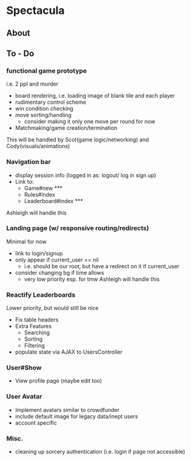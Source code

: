 # Spectacula
## About

## To - Do
### functional game prototype
i.e. 2 ppl and murder
* board rendering, i.e. loading image of blank tile and each player
* rudimentary control scheme
* win condition checking
* move sorting/handling
  * consider making it only one move per round for now
* Matchmaking/game creation/termination

This will be handled by Scot(game logic/networking) and Cody(visuals/animations)

### Navigation bar
* display session info (logged in as: logout/ log in sign up)
* Link to:
  * Game#new ***
  * Rules#index
  * Leaderboard#index ***

Ashleigh will handle this

### Landing page (w/ responsive routing/redirects)
Minimal for now
* link to login/signup
* only appear if current_user == nil
  * i.e. should be our root, but have a redirect on it if current_user
* consider changing bg if time allows
  * very low priority esp. for tmw
Ashleigh will handle this

### Reactify Leaderboards
Lower priority, but would still be nice
* Fix table headers
* Extra Features
  * Searching
  * Sorting
  * Filtering
* populate state via AJAX to UsersController

### User#Show
* View profile page (maybe edit too)

### User Avatar
* Implement avatars similar to crowdfunder
* include default image for legacy data/inept users
* account specific

### Misc.
* cleaning up sorcery authentication (i.e. login if page not accessible)
